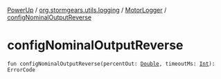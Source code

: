 [PowerUp](../../index.md) / [org.stormgears.utils.logging](../index.md) / [MotorLogger](index.md) / [configNominalOutputReverse](./config-nominal-output-reverse.md)

# configNominalOutputReverse

`fun configNominalOutputReverse(percentOut: `[`Double`](https://kotlinlang.org/api/latest/jvm/stdlib/kotlin/-double/index.html)`, timeoutMs: `[`Int`](https://kotlinlang.org/api/latest/jvm/stdlib/kotlin/-int/index.html)`): ErrorCode`